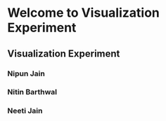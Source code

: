 # Welcome to Visualization Experiment

## Visualization Experiment

### Nipun Jain
### Nitin Barthwal
### Neeti Jain
